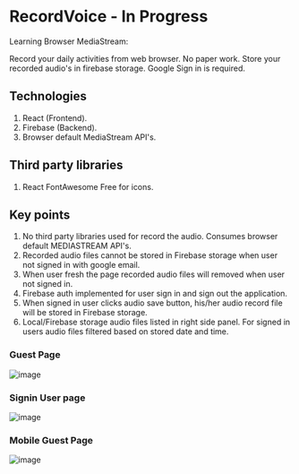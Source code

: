 # RecordVoice - In Progress

Learning Browser MediaStream:

Record your daily activities from web browser. No paper work. Store your recorded audio's in firebase storage. Google Sign in is required.

## Technologies
1. React (Frontend).
2. Firebase (Backend).
3. Browser default MediaStream API's.

## Third party libraries
1. React FontAwesome Free for icons.

## Key points
1. No third party libraries used for record the audio. Consumes browser default MEDIASTREAM API's.
2. Recorded audio files cannot be stored in Firebase storage when user not signed in with google email.
3. When user fresh the page recorded audio files will removed when user not signed in.
4. Firebase auth implemented for user sign in and sign out the application.
5. When signed in user clicks audio save button, his/her audio record file will be stored in Firebase storage.
6. Local/Firebase storage audio files listed in right side panel. For signed in users audio files filtered based on stored date and time.

### Guest Page

![image](https://github.com/vulchivijay/voice-recorder-with-reactjs/blob/main/public/screenshot/desktop.jpg)

### Signin User page

![image](https://github.com/vulchivijay/voice-recorder-with-reactjs/blob/main/public/screenshot/desktop-signed-in-user.jpg)

### Mobile Guest Page

![image](https://github.com/vulchivijay/voice-recorder-with-reactjs/blob/main/public/screenshot/mobile.jpg)

